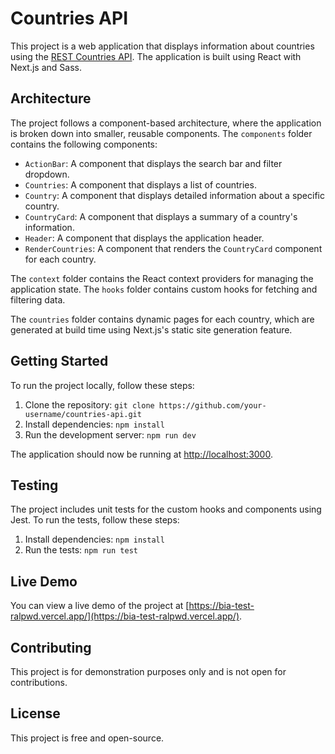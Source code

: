 # Countries API

This project is a web application that displays information about countries using the [REST Countries API](https://restcountries.com/). The application is built using React with Next.js and Sass.

## Architecture

The project follows a component-based architecture, where the application is broken down into smaller, reusable components. The `components` folder contains the following components:

- `ActionBar`: A component that displays the search bar and filter dropdown.
- `Countries`: A component that displays a list of countries.
- `Country`: A component that displays detailed information about a specific country.
- `CountryCard`: A component that displays a summary of a country's information.
- `Header`: A component that displays the application header.
- `RenderCountries`: A component that renders the `CountryCard` component for each country.

The `context` folder contains the React context providers for managing the application state. The `hooks` folder contains custom hooks for fetching and filtering data.

The `countries` folder contains dynamic pages for each country, which are generated at build time using Next.js's static site generation feature.

## Getting Started

To run the project locally, follow these steps:

1. Clone the repository: `git clone https://github.com/your-username/countries-api.git`
2. Install dependencies: `npm install`
3. Run the development server: `npm run dev`

The application should now be running at [http://localhost:3000](http://localhost:3000).

## Testing

The project includes unit tests for the custom hooks and components using Jest. To run the tests, follow these steps:

1. Install dependencies: `npm install`
2. Run the tests: `npm run test`


## Live Demo

You can view a live demo of the project at [https://bia-test-ralpwd.vercel.app/](https://bia-test-ralpwd.vercel.app/).

## Contributing

This project is for demonstration purposes only and is not open for contributions.

## License

This project is free and open-source.
